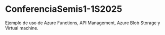 # ConferenciaSemis1-1S2025
Ejemplo de uso de Azure Functions, API Management, Azure Blob Storage y Virtual machine.
